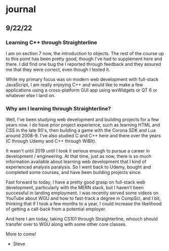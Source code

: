 # journal

## 9/22/22

### Learning C++ through Straighterline

I am on section 7 now, the introduction to objects.  The rest of the course up to this point has been pretty good, though I've had to supplement here and there.  I did find one bug the I reported through feedback and they assured me that they were correct, even though I tested it.

While my primary focus was on modern web development with full-stack JavaScript, I am really enjoying C++ and would like to make a few applications using a cross-platform GUI app using wxWidgets or QT 6 or whatever else I land on.

### Why am I learning through Straighterline?

Well, I've been studying web development and building projects for a few years now.  I do have prior project experience, such as learning HTML and CSS in the late 90's, then building a game with the Corona SDK and Lua around 2008-9.  I've also studied C and C++ here and there over the years (C through Udemy and C++ through WiBit).

It wasn't until 2019 until I took it serious enough to pursue a career in development / engineering.  At that time, just as now, there is so much information available about learning web development that I kind of experienced analysis paralysis.  So I went back to Udemy, bought and completed some courses, and have been building projects since.

Fast forward to today, I have a pretty good grasp on full-stack web development, particularly with the MERN stack, but I haven't been successful in landing employment.  I was recently served some videos on YouTube about WGU and how to fast-track a degree in CompSci, and I bit, thinking that if I took a few months to a year, I could increase the likelihood of getting a call-back from a potential employer.

And here I am today, taking CS101 through Straighterline, whouch should transfer over to WGU along with some other core classes.

More to come!

- Steve
